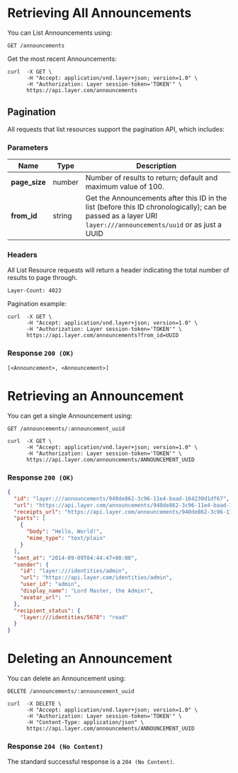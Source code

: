 # Retrieving All Announcements

You can List Announcements using:

```request
GET /announcements
```

Get the most recent Announcements:

```console
curl  -X GET \
      -H "Accept: application/vnd.layer+json; version=1.0" \
      -H "Authorization: Layer session-token='TOKEN'" \
      https://api.layer.com/announcements
```

## Pagination

All requests that list resources support the pagination API, which includes:

### Parameters

| Name    |  Type | Description |
|---------|-------|-------------|
| **page_size** | number  | Number of results to return; default and maximum value of 100. |
| **from_id** | string | Get the Announcements after this ID in the list (before this ID chronologically); can be passed as a layer URI `layer:///announcements/uuid` or as just a UUID |

### Headers

All List Resource requests will return a header indicating the total number of results to page through.

```text
Layer-Count: 4023
```

Pagination example:

```console
curl  -X GET \
      -H "Accept: application/vnd.layer+json; version=1.0" \
      -H "Authorization: Layer session-token='TOKEN'" \
      https://api.layer.com/announcements?from_id=UUID
```

### Response `200 (OK)`

```text
[<Announcement>, <Announcement>]
```

# Retrieving an Announcement

You can get a single Announcement using:

```request
GET /announcements/:announcement_uuid
```

```console
curl  -X GET \
      -H "Accept: application/vnd.layer+json; version=1.0" \
      -H "Authorization: Layer session-token='TOKEN'" \
      https://api.layer.com/announcements/ANNOUNCEMENT_UUID
```

### Response `200 (OK)`

```json
{
  "id": "layer:///announcements/940de862-3c96-11e4-baad-164230d1df67",
  "url": "https://api.layer.com/announcements/940de862-3c96-11e4-baad-164230d1df67",
  "receipts_url": "https://api.layer.com/announcements/940de862-3c96-11e4-baad-164230d1df67/receipts",
  "parts": [
    {
      "body": "Hello, World!",
      "mime_type": "text/plain"
    }
  ],
  "sent_at": "2014-09-09T04:44:47+00:00",
  "sender": {
    "id": "layer:///identities/admin",
    "url": "https://api.layer.com/identities/admin",
    "user_id": "admin",
    "display_name": "Lord Master, the Admin!",
    "avatar_url": ""
  },
  "recipient_status": {
    "layer:///identities/5678": "read"
  }
}
```

# Deleting an Announcement

You can delete an Announcement using:

```request
DELETE /announcements/:announcement_uuid
```

```console
curl  -X DELETE \
      -H "Accept: application/vnd.layer+json; version=1.0" \
      -H "Authorization: Layer session-token='TOKEN'" \
      -H "Content-Type: application/json" \
      https://api.layer.com/announcements/ANNOUNCEMENT_UUID
```

### Response `204 (No Content)`

The standard successful response is a `204 (No Content)`.
